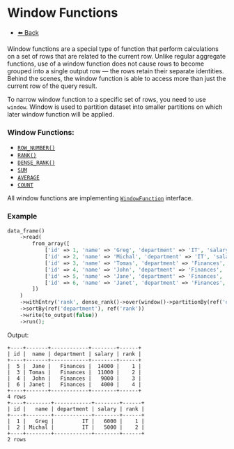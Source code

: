# Window Functions

- [⬅️️ Back](core.md)

Window functions are a special type of function that perform calculations on a set of rows that are related to the current row. 
Unlike regular aggregate functions, use of a window function does not cause rows to become grouped into a single output row — the rows retain their separate identities. 
Behind the scenes, the window function is able to access more than just the current row of the query result.

To narrow window function to a specific set of rows, you need to use `window`.
Window is used to partition dataset into smaller partitions on which later window function will be applied.

### Window Functions:

- [`ROW_NUMBER()`](/src/core/etl/src/Flow/ETL/Function/RowNumber.php)
- [`RANK()`](/src/core/etl/src/Flow/ETL/Function/Rank.php)
- [`DENSE_RANK()`](/src/core/etl/src/Flow/ETL/Function/DenseRank.php)
- [`SUM`](/src/core/etl/src/Flow/ETL/Function/Sum.php)
- [`AVERAGE`](/src/core/etl/src/Flow/ETL/Function/Average.php)
- [`COUNT`](/src/core/etl/src/Flow/ETL/Function/Count.php)


All window functions are implementing [`WindowFunction`](/src/core/etl/src/Flow/ETL/Function/WindowFunction.php) interface.

### Example

```php
data_frame()
    ->read(
        from_array([
            ['id' => 1, 'name' => 'Greg', 'department' => 'IT', 'salary' => 6000],
            ['id' => 2, 'name' => 'Michal', 'department' => 'IT', 'salary' => 5000],
            ['id' => 3, 'name' => 'Tomas', 'department' => 'Finances', 'salary' => 11_000],
            ['id' => 4, 'name' => 'John', 'department' => 'Finances', 'salary' => 9000],
            ['id' => 5, 'name' => 'Jane', 'department' => 'Finances', 'salary' => 14_000],
            ['id' => 6, 'name' => 'Janet', 'department' => 'Finances', 'salary' => 4000],
        ])
    )
    ->withEntry('rank', dense_rank()->over(window()->partitionBy(ref('department'))->orderBy(ref('salary')->desc())))
    ->sortBy(ref('department'), ref('rank'))
    ->write(to_output(false))
    ->run();
```

Output:

```console
+----+-------+------------+--------+------+
| id |  name | department | salary | rank |
+----+-------+------------+--------+------+
|  5 |  Jane |   Finances |  14000 |    1 |
|  3 | Tomas |   Finances |  11000 |    2 |
|  4 |  John |   Finances |   9000 |    3 |
|  6 | Janet |   Finances |   4000 |    4 |
+----+-------+------------+--------+------+
4 rows
+----+--------+------------+--------+------+
| id |   name | department | salary | rank |
+----+--------+------------+--------+------+
|  1 |   Greg |         IT |   6000 |    1 |
|  2 | Michal |         IT |   5000 |    2 |
+----+--------+------------+--------+------+
2 rows
```
